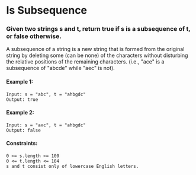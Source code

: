 # Is Subsequence

### Given two strings s and t, return true if s is a subsequence of t, or false otherwise.

A subsequence of a string is a new string that is formed from the original string by deleting some (can be none) of the characters without disturbing the relative positions of the remaining characters. (i.e., "ace" is a subsequence of "abcde" while "aec" is not).


#### Example 1:
    Input: s = "abc", t = "ahbgdc"
    Output: true

#### Example 2:
    Input: s = "axc", t = "ahbgdc"
    Output: false



#### Constraints:


    0 <= s.length <= 100
    0 <= t.length <= 104
    s and t consist only of lowercase English letters.

